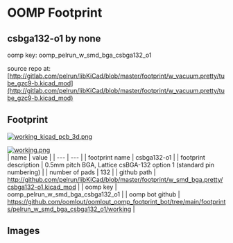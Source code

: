 # OOMP Footprint  
## csbga132-o1  by none  
  
oomp key: oomp_pelrun_w_smd_bga_csbga132_o1  
  
source repo at: [http://gitlab.com/pelrun/libKiCad/blob/master/footprint/w_vacuum.pretty/tube_gzc9-b.kicad_mod](http://gitlab.com/pelrun/libKiCad/blob/master/footprint/w_vacuum.pretty/tube_gzc9-b.kicad_mod)  
## Footprint  
  
[![working_kicad_pcb_3d.png](working_kicad_pcb_3d_600.png)](working_kicad_pcb_3d.png)  
  
[![working.png](working_600.png)](working.png)  
| name | value | 
| --- | --- | 
| footprint name | csbga132-o1 | 
| footprint description | 0.5mm pitch BGA, Lattice csBGA-132 option 1 (standard pin numbering) | 
| number of pads | 132 | 
| github path | http://github.com/pelrun/libKiCad/blob/master/footprint/w_smd_bga.pretty/csbga132-o1.kicad_mod | 
| oomp key | oomp_pelrun_w_smd_bga_csbga132_o1 | 
| oomp bot github | https://github.com/oomlout/oomlout_oomp_footprint_bot/tree/main/footprints/pelrun_w_smd_bga_csbga132_o1/working | 
## Images  
